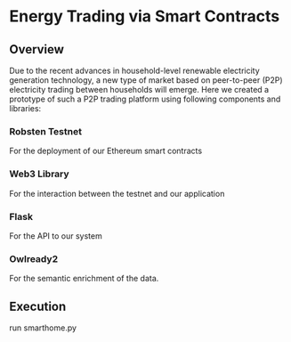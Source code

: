 # Energy Trading via Smart Contracts

## Overview
Due to the recent advances in household-level renewable electricity generation technology, a new type of market based on peer-to-peer (P2P) electricity trading between households will emerge.
Here we created a prototype of such a P2P trading platform using following components and libraries:
### Robsten Testnet
For the deployment of our Ethereum smart contracts
### Web3 Library
For the interaction between the testnet and our application
### Flask
For the API to our system
### Owlready2
For the semantic enrichment of the data.

## Execution
run smarthome.py
